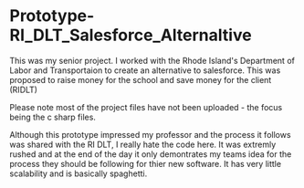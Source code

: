# Prototype-RI_DLT_Salesforce_Alternaltive

This was my senior project. 
I worked with the Rhode Island's Department of Labor and Transportaion to create an alternative to salesforce. 
This was proposed to raise money for the school and save money for the client (RIDLT) 

Please note most of the project files have not been uploaded - the focus being the c sharp files. 

Although this prototype impressed my professor and the process it follows was shared with the RI DLT, I really hate the code here. It was extremly rushed and at the end of the day it only demontrates my teams idea for the process they should be following for thier new software. It has very little scalability and is basically spaghetti. 
